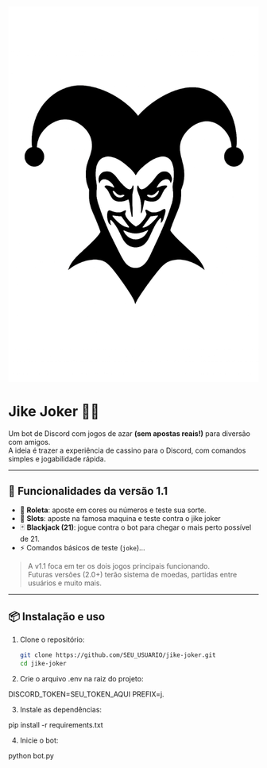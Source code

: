 ![Logo do projeto](assets/logo.png)

# Jike Joker 🤡🎲

Um bot de Discord com jogos de azar **(sem apostas reais!)** para diversão com amigos.  
A ideia é trazer a experiência de cassino para o Discord, com comandos simples e jogabilidade rápida.

---

## 🚀 Funcionalidades da versão 1.1
- 🎰 **Roleta**: aposte em cores ou números e teste sua sorte.
- 🎰 **Slots**: aposte na famosa maquina e teste contra o jike joker
- 🃏 **Blackjack (21)**: jogue contra o bot para chegar o mais perto possível de 21.
- ⚡ Comandos básicos de teste (`joke`)...

> A v1.1 foca em ter os dois jogos principais funcionando.  
> Futuras versões (2.0+) terão sistema de moedas, partidas entre usuários e muito mais.

---

## 📦 Instalação e uso

1. Clone o repositório:
   ```bash
   git clone https://github.com/SEU_USUARIO/jike-joker.git
   cd jike-joker

2. Crie o arquivo .env na raiz do projeto:

DISCORD_TOKEN=SEU_TOKEN_AQUI
PREFIX=j.

3. Instale as dependências:

pip install -r requirements.txt

4. Inicie o bot:


python bot.py

